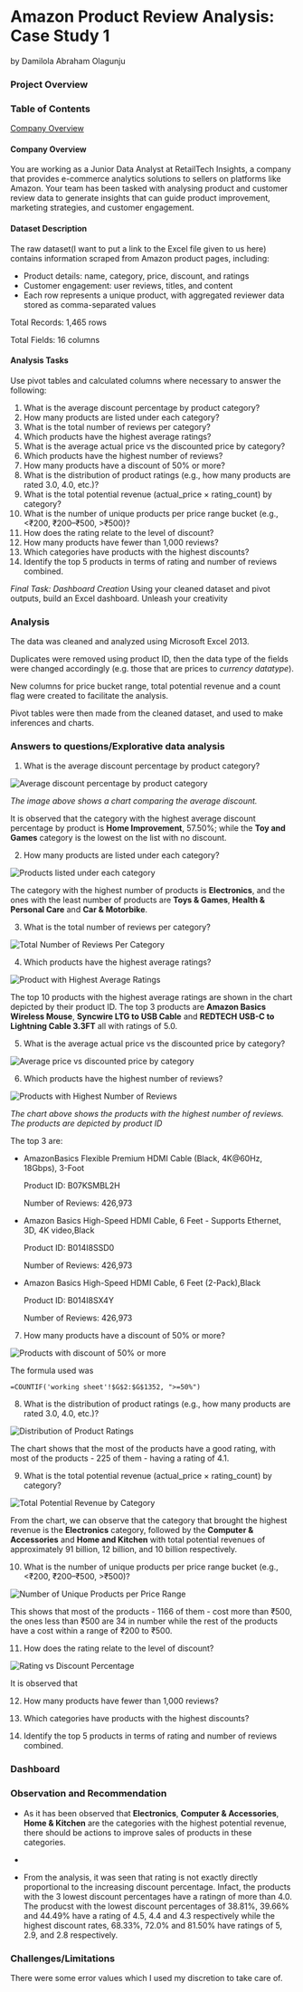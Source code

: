 # Amazon Product Review Analysis: Case Study 1
by Damilola Abraham Olagunju
### Project Overview

### Table of Contents
[Company Overview](https://github.com/the-questerr/D.-Olagunju-DSA-Ms.-Excel-Project-1/edit/main/README.md#company-overview)

#### Company Overview
You are working as a Junior Data Analyst at RetailTech Insights, a company that provides e-commerce analytics solutions to sellers on platforms like Amazon. Your team has been tasked with analysing product and customer review data to generate insights that can guide product improvement, marketing strategies, and customer engagement.
  
#### Dataset Description
The raw dataset(I want to put a link to the Excel file given to us here) contains information scraped from Amazon product pages, including:
- Product details: name, category, price, discount, and ratings
- Customer engagement: user reviews, titles, and content
- Each row represents a unique product, with aggregated reviewer data stored as comma-separated values

Total Records: 1,465 rows

Total Fields: 16 columns

#### Analysis Tasks
 Use pivot tables and calculated columns where necessary to answer the following:
1. What is the average discount percentage by product category?
2. How many products are listed under each category?
3. What is the total number of reviews per category?
4. Which products have the highest average ratings?
5. What is the average actual price vs the discounted price by category?
6. Which products have the highest number of reviews?
7. How many products have a discount of 50% or more?
8. What is the distribution of product ratings (e.g., how many products are rated 3.0, 4.0, etc.)?
9. What is the total potential revenue (actual_price × rating_count) by category?
10. What is the number of unique products per price range bucket (e.g., <₹200, ₹200–₹500, >₹500)?
11. How does the rating relate to the level of discount?
12. How many products have fewer than 1,000 reviews?
13. Which categories have products with the highest discounts?
14. Identify the top 5 products in terms of rating and number of reviews combined.

*Final Task: Dashboard Creation*
Using your cleaned dataset and pivot outputs, build an Excel dashboard. Unleash your creativity

### Analysis 
The data was cleaned and analyzed using Microsoft Excel 2013. 

Duplicates were removed using product ID, then the data type of the fields were changed accordingly (e.g. those that are prices to *currency datatype*). 

New columns for price bucket range, total potential revenue and a count flag were created to facilitate the analysis.

Pivot tables were then made from the cleaned dataset, and used to make inferences and charts.

### Answers to questions/Explorative data analysis
1. What is the average discount percentage by product category?

![Average discount percentage by product category](https://github.com/the-questerr/D.-Olagunju-DSA-Ms.-Excel-Project-1/blob/55876d851a2e5c46d1e362541a611efee333cedb/Average%20Discount%20by%20Product%20Category.png)

*The image above shows a chart comparing the average discount.*

It is observed that the category with the highest average discount percentage by product is **Home Improvement**, 57.50%; while the **Toy and Games** category is the lowest on the list with no discount. 


2. How many products are listed under each category?

![Products listed under each category](https://github.com/the-questerr/D.-Olagunju-DSA-Ms.-Excel-Project-1/blob/main/No.%20of%20Products%20Per%20Category.png)

The category with the highest number of products is **Electronics**, and the ones with the least number of products are **Toys & Games**, **Health & Personal Care** and **Car & Motorbike**.


3. What is the total number of reviews per category?

![Total Number of Reviews Per Category](https://github.com/the-questerr/D.-Olagunju-DSA-Ms.-Excel-Project-1/blob/main/Total%20number%20of%20reviews%20per%20category.png)


4. Which products have the highest average ratings?

![Product with Highest Average Ratings](https://github.com/the-questerr/D.-Olagunju-DSA-Ms.-Excel-Project-1/blob/main/Product%20with%20highest%20average%20ratings.png)

The top 10 products with the highest average ratings are shown in the chart depicted by their product ID. The top 3 products are **Amazon Basics Wireless Mouse**, **Syncwire LTG to USB Cable** and **REDTECH USB-C to Lightning Cable 3.3FT** all with ratings of 5.0.

5. What is the average actual price vs the discounted price by category?

![Average price vs discounted price by category](https://github.com/the-questerr/D.-Olagunju-DSA-Ms.-Excel-Project-1/blob/main/Average%20Discount%20by%20Product%20Category.png)

6. Which products have the highest number of reviews?

![Products with Highest Number of Reviews](https://github.com/the-questerr/D.-Olagunju-DSA-Ms.-Excel-Project-1/blob/main/Products%20with%20Highest%20Number%20of%20Reviews.png)

*The chart above shows the products with the highest number of reviews. The products are depicted by product ID*

The top 3 are:
- AmazonBasics Flexible Premium HDMI Cable (Black, 4K@60Hz, 18Gbps), 3-Foot

  Product ID: B07KSMBL2H

  Number of Reviews: 426,973

- Amazon Basics High-Speed HDMI Cable, 6 Feet - Supports Ethernet, 3D, 4K video,Black

  Product ID: B014I8SSD0

  Number of Reviews: 426,973

- Amazon Basics High-Speed HDMI Cable, 6 Feet (2-Pack),Black

  Product ID: B014I8SX4Y

  Number of Reviews: 426,973


7. How many products have a discount of 50% or more?

![Products with discount of 50% or more](https://github.com/the-questerr/D.-Olagunju-DSA-Ms.-Excel-Project-1/blob/main/Count%20of%20products%20with%20percentage%20higher%20than%2050%25.png)

The formula used was

``` =COUNTIF('working sheet'!$G$2:$G$1352, ">=50%") ```

8. What is the distribution of product ratings (e.g., how many products are rated 3.0, 4.0, etc.)?

![Distribution of Product Ratings](https://github.com/the-questerr/D.-Olagunju-DSA-Ms.-Excel-Project-1/blob/main/Distribution%20of%20Product%20Ratings.png)

The chart shows that the most of the products have a good rating, with most of the products - 225 of them - having a rating of 4.1.

9. What is the total potential revenue (actual_price × rating_count) by category?

![Total Potential Revenue by Category](https://github.com/the-questerr/D.-Olagunju-DSA-Ms.-Excel-Project-1/blob/main/Total%20Potential%20Revenue%20by%20Category.png)

From the chart, we can observe that the category that brought the highest revenue is the **Electronics** category, followed by the **Computer & Accessories** and **Home and Kitchen** with total potential revenues of approximately 91 billion, 12 billion, and 10 billion respectively.

10. What is the number of unique products per price range bucket (e.g., <₹200, ₹200–₹500, >₹500)?

![Number of Unique Products per Price Range](https://github.com/the-questerr/D.-Olagunju-DSA-Ms.-Excel-Project-1/blob/main/Number%20of%20Unique%20Products%20per%20Price%20Range.png)

This shows that most of the products - 1166 of them - cost more than ₹500, the ones less than ₹500 are 34 in number while the rest of the products have a cost within a range of ₹200 to ₹500. 

11. How does the rating relate to the level of discount?

![Rating vs Discount Percentage](https://github.com/the-questerr/D.-Olagunju-DSA-Ms.-Excel-Project-1/blob/main/Rating%20vs%20Discount%20Percentage%20(2).png)

It is observed that 

12. How many products have fewer than 1,000 reviews?




13. Which categories have products with the highest discounts?



14. Identify the top 5 products in terms of rating and number of reviews combined.



### Dashboard

### Observation and Recommendation
- As it has been observed that **Electronics**, **Computer & Accessories**, **Home & Kitchen** are the categories with the highest potential revenue, there should be actions to improve sales of products in these categories.
- 

- From the analysis, it was seen that rating is not exactly directly proportional to the increasing discount percentage. 
Infact, the products with the 3 lowest discount percentages have a ratingn of more than 4.0. The producst with the 
lowest discount percentages of 38.81%, 39.66% and 44.49% have a rating of 4.5, 4.4 and 4.3 respectively while the 
highest discount rates, 68.33%, 72.0% and 81.50% have ratings of 5, 2.9, and 2.8 respectively. 



### Challenges/Limitations
There were some error values which I used my discretion to take care of. 
  
